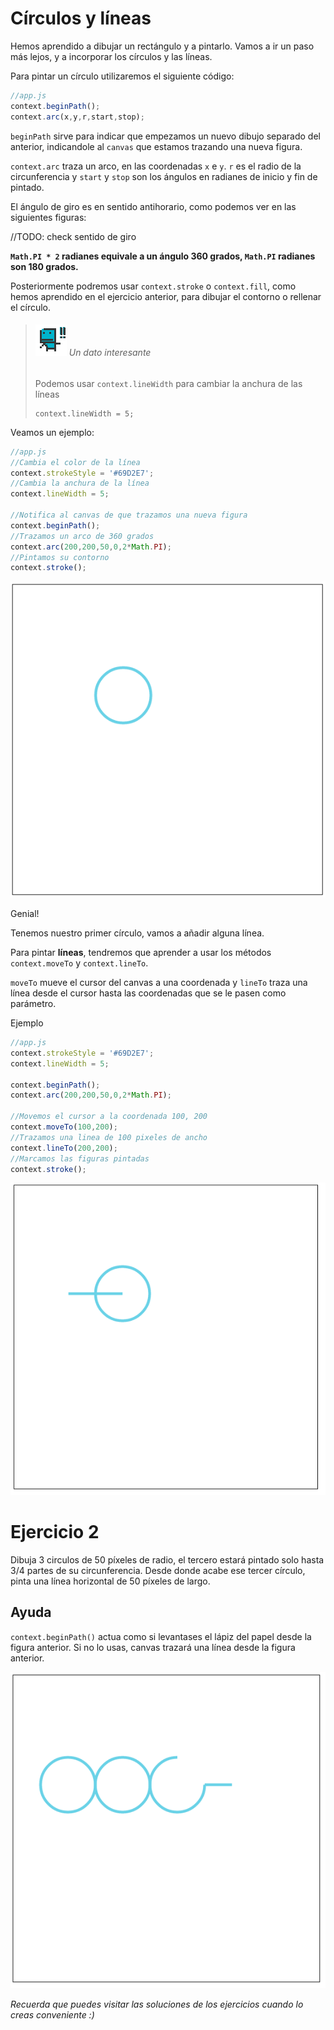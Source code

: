 # Círculos y líneas

Hemos aprendido a dibujar un rectángulo y a pintarlo. Vamos a ir un paso más lejos, y a incorporar los círculos y las líneas.

Para pintar un círculo utilizaremos el siguiente código:

```javascript
//app.js
context.beginPath();
context.arc(x,y,r,start,stop);
```

`beginPath` sirve para indicar que empezamos un nuevo dibujo separado del anterior, indicandole al `canvas` que estamos trazando una nueva figura.


`context.arc` traza un arco, en las coordenadas `x` e `y`. `r` es el radio de la circunferencia y `start` y `stop` son los ángulos en radianes de inicio y fin de pintado.

El ángulo de giro es en sentido antihorario, como podemos ver en las siguientes figuras:

//TODO: check sentido de giro

__`Math.PI * 2` radianes equivale a un ángulo 360 grados, `Math.PI` radianes son 180 grados.__


Posteriormente podremos usar `context.stroke` o `context.fill`, como hemos aprendido en el ejercicio anterior, para dibujar el contorno o rellenar el círculo.


> ###### ![](https://github.com/rafinskipg/introductioncanvas/raw/master/img/interesting_icon.png) Un dato interesante 
> Podemos usar `context.lineWidth` para cambiar la anchura de las líneas
> ```
> context.lineWidth = 5;
> ```


Veamos un ejemplo: 

```javascript
//app.js
//Cambia el color de la línea
context.strokeStyle = '#69D2E7';
//Cambia la anchura de la línea
context.lineWidth = 5;

//Notifica al canvas de que trazamos una nueva figura
context.beginPath();
//Trazamos un arco de 360 grados 
context.arc(200,200,50,0,2*Math.PI);
//Pintamos su contorno
context.stroke();
```

![](https://github.com/rafinskipg/introductioncanvas/raw/master/img/teory/chapter_1/circle.png)


Genial!

Tenemos nuestro primer círculo, vamos a añadir alguna línea.

Para pintar **líneas**, tendremos que aprender a usar los métodos `context.moveTo` y `context.lineTo`.

`moveTo` mueve el cursor del canvas a una coordenada y `lineTo` traza una línea desde el cursor hasta las coordenadas que se le pasen como parámetro.

Ejemplo

```javascript
//app.js
context.strokeStyle = '#69D2E7';
context.lineWidth = 5;

context.beginPath();
context.arc(200,200,50,0,2*Math.PI);

//Movemos el cursor a la coordenada 100, 200
context.moveTo(100,200);
//Trazamos una linea de 100 pixeles de ancho
context.lineTo(200,200);
//Marcamos las figuras pintadas
context.stroke();
```

![](https://github.com/rafinskipg/introductioncanvas/raw/master/img/teory/chapter_1/circle_line.png)


# Ejercicio 2

Dibuja 3 circulos de 50 píxeles de radio, el tercero estará pintado solo hasta 3/4 partes de su circunferencia. Desde donde acabe ese tercer círculo, pinta una línea horizontal de 50 píxeles de largo.

## Ayuda
`context.beginPath()` actua como si levantases el lápiz del papel desde la figura anterior. Si no lo usas, canvas trazará una línea desde la figura anterior.

![](https://github.com/rafinskipg/introductioncanvas/raw/master/img/exercises/chapter_1_exercise_2.png)

_Recuerda que puedes visitar las soluciones de los ejercicios cuando lo creas conveniente :)_